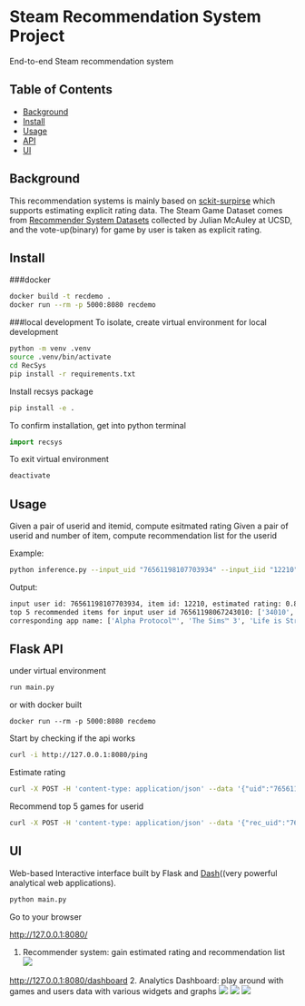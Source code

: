 # Steam Recommendation System Project

End-to-end Steam recommendation system


## Table of Contents

- [Background](#background)
- [Install](#install)
- [Usage](#usage)
- [API](#api)
- [UI](#ui) 


## Background

This recommendation systems is mainly based on [sckit-surpirse](surprise.readthedoc.io) which supports estimating explicit rating data. 
The Steam Game Dataset comes from [Recommender System Datasets](cseweb.ucsd.edu/~jmcauley/datasets/html#steam_data) collected by Julian McAuley at UCSD, and the vote-up(binary) for game by user is taken as explicit rating.

## Install

###docker

```bash
docker build -t recdemo .
docker run --rm -p 5000:8080 recdemo
```


###local development
To isolate, create virtual environment for local development

```bash
python -m venv .venv
source .venv/bin/activate
cd RecSys
pip install -r requirements.txt
```

Install recsys package
```bash
pip install -e .
```

To confirm installation, get into python terminal
```python
import recsys
```

To exit virtual environment
```bash
deactivate
```

## Usage

Given a pair of userid and itemid, compute esitmated rating 
Given a pair of userid and number of item, compute recommendation list for the userid

Example:
```bash
python inference.py --input_uid "76561198107703934" --input_iid "12210" --input_rec_uid "76561198067243010" --input_n 5
```
Output:
```bash
input user id: 76561198107703934, item id: 12210, estimated rating: 0.8571428571428572
top 5 recommended items for input user id 76561198067243010: ['34010', '204300', '319630', '17390', '47890']
corresponding app name: ['Alpha Protocol™', 'The Sims™ 3', 'Life is Strange - Episode 1', 'Awesomenauts - the 2D moba', 'SPORE™']
```

## Flask API

under virtual environment 
```bash
run main.py
```

or with docker built
```
docker run --rm -p 5000:8080 recdemo
```


Start by checking if the api works
```bash
curl -i http://127.0.0.1:8080/ping
```

Estimate rating
```bash
curl -X POST -H 'content-type: application/json' --data '{"uid":"76561198107703934","iid":"12210"}' http://127.0.0.1:8080/predict
```

Recommend top 5 games for userid
```bash
curl -X POST -H 'content-type: application/json' --data '{"rec_uid":"76561198107703934"}' http://127.0.0.1:8080/rec
```

## UI

Web-based Interactive interface built by Flask and [Dash](https://dash.plot.ly/)((very powerful analytical web applications).

```bash
python main.py
```

Go to your browser

http://127.0.0.1:8080/
1. Recommender system: gain estimated rating and recommendation list
<image src="https://github.com/jwxu19/steam_game_recommendation_systems/image/1.png"></image>

http://127.0.0.1:8080/dashboard
2. Analytics Dashboard: play around with games and users data with various widgets and graphs
<image src="https://github.com/jwxu19/steam_game_recommendation_systems/image/2.png"></image>
<image src="https://github.com/jwxu19/steam_game_recommendation_systems/image/3.png"></image>
<image src="https://github.com/jwxu19/steam_game_recommendation_systems/image/4.png"></image> 



